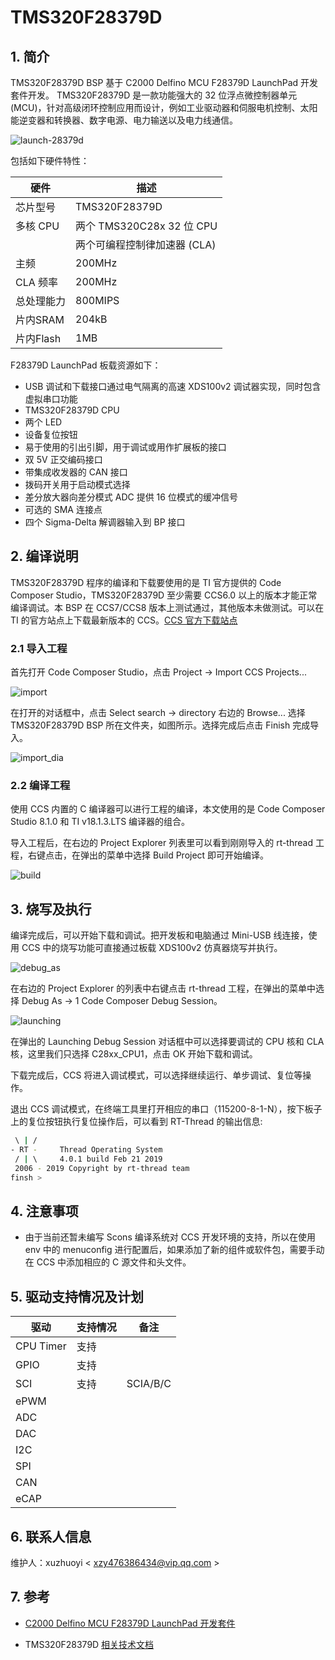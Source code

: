 # TMS320F28379D


## 1. 简介

TMS320F28379D BSP 基于 C2000 Delfino MCU F28379D LaunchPad 开发套件开发。
TMS320F28379D 是一款功能强大的 32 位浮点微控制器单元 (MCU)，针对高级闭环控制应用而设计，例如工业驱动器和伺服电机控制、太阳能逆变器和转换器、数字电源、电力输送以及电力线通信。

![launch-28379d](figures/launch-28379d.png)

包括如下硬件特性：

| 硬件 | 描述 |
| -- | -- |
|芯片型号| TMS320F28379D |
|多核 CPU| 两个 TMS320C28x 32 位 CPU |
|| 两个可编程控制律加速器 (CLA) |
|主频| 200MHz |
|CLA 频率| 200MHz |
|总处理能力| 800MIPS |
|片内SRAM| 204kB |
|片内Flash| 1MB |

F28379D LaunchPad 板载资源如下：
* USB 调试和下载接口通过电气隔离的高速 XDS100v2 调试器实现，同时包含虚拟串口功能
* TMS320F28379D CPU
* 两个 LED
* 设备复位按钮
* 易于使用的引出引脚，用于调试或用作扩展板的接口
* 双 5V 正交编码接口
* 带集成收发器的 CAN 接口
* 拨码开关用于启动模式选择
* 差分放大器向差分模式 ADC 提供 16 位模式的缓冲信号
* 可选的 SMA 连接点
* 四个 Sigma-Delta 解调器输入到 BP 接口

## 2. 编译说明
TMS320F28379D 程序的编译和下载要使用的是 TI 官方提供的 Code Composer Studio，TMS320F28379D 至少需要 CCS6.0 以上的版本才能正常编译调试。本 BSP 在 CCS7/CCS8 版本上测试通过，其他版本未做测试。可以在 TI 的官方站点上下载最新版本的 CCS。[CCS 官方下载站点][3]
### 2.1 导入工程
首先打开 Code Composer Studio，点击 Project -> Import CCS Projects...

![import](figures/import.png)

在打开的对话框中，点击 Select search -> directory 右边的 Browse... 选择 TMS320F28379D BSP 所在文件夹，如图所示。选择完成后点击 Finish 完成导入。

![import_dia](figures/import_dia.png)

### 2.2 编译工程
使用 CCS 内置的 C 编译器可以进行工程的编译，本文使用的是 Code Composer Studio 8.1.0 和 TI v18.1.3.LTS 编译器的组合。

导入工程后，在右边的 Project Explorer 列表里可以看到刚刚导入的 rt-thread 工程，右键点击，在弹出的菜单中选择 Build Project 即可开始编译。

![build](figures/build.png)

## 3. 烧写及执行

编译完成后，可以开始下载和调试。把开发板和电脑通过 Mini-USB 线连接，使用 CCS 中的烧写功能可直接通过板载 XDS100v2 仿真器烧写并执行。

![debug_as](figures/debug_as.png)

在右边的 Project Explorer 的列表中右键点击 rt-thread 工程，在弹出的菜单中选择 Debug As -> 1 Code Composer Debug Session。

![launching](figures/launching.png)

在弹出的 Launching Debug Session 对话框中可以选择要调试的 CPU 核和 CLA 核，这里我们只选择 C28xx_CPU1，点击 OK 开始下载和调试。

下载完成后，CCS 将进入调试模式，可以选择继续运行、单步调试、复位等操作。

退出 CCS 调试模式，在终端工具里打开相应的串口（115200-8-1-N），按下板子上的复位按钮执行复位操作后，可以看到 RT-Thread 的输出信息:
```bash
 \ | /
- RT -     Thread Operating System
 / | \     4.0.1 build Feb 21 2019
 2006 - 2019 Copyright by rt-thread team
finsh >
 ```

## 4. 注意事项

* 由于当前还暂未编写 Scons 编译系统对 CCS 开发环境的支持，所以在使用 env 中的 menuconfig 进行配置后，如果添加了新的组件或软件包，需要手动在 CCS 中添加相应的 C 源文件和头文件。

## 5. 驱动支持情况及计划

| 驱动 | 支持情况  |  备注  |
| ------ | ----  | :------:  |
| CPU Timer | 支持 |  |
| GPIO | 支持 | |
| SCI | 支持 | SCIA/B/C |
| ePWM | | |
| ADC | | |
| DAC | | |
| I2C | | |
| SPI | | |
| CAN | | |
| eCAP | | |

## 6. 联系人信息

维护人：xuzhuoyi < xzy476386434@vip.qq.com >

## 7. 参考

* [C2000 Delfino MCU F28379D LaunchPad 开发套件][1]
* TMS320F28379D [相关技术文档][2]

  [1]: http://www.ti.com.cn/tool/cn/launchxl-f28379d
  [2]: http://www.ti.com.cn/product/cn/tms320f28379d/technicaldocuments
  [3]: http://processors.wiki.ti.com/index.php/Download_CCS#Download_the_latest_CCS
